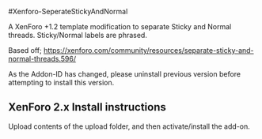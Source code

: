 #Xenforo-SeperateStickyAndNormal

A XenForo +1.2 template modification to separate Sticky and Normal threads. Sticky/Normal labels are phrased.

Based off; https://xenforo.com/community/resources/separate-sticky-and-normal-threads.596/ 

As the Addon-ID has changed, please uninstall previous version before attempting to install this version.

## XenForo 2.x Install instructions

Upload contents of the upload folder, and then activate/install the add-on.
